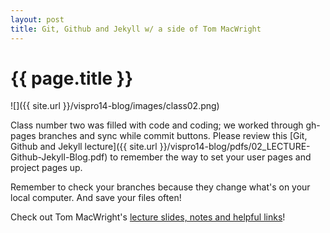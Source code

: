 ```yaml
---
layout: post
title: Git, Github and Jekyll w/ a side of Tom MacWright
---
```


{{ page.title }}
================

<p class="meta">

![]({{ site.url }}/vispro14-blog/images/class02.png)

Class number two was filled with code and coding; we worked through gh-pages branches and sync while commit buttons. Please review this [Git, Github and Jekyll lecture]({{ site.url }}/vispro14-blog/pdfs/02_LECTURE-Github-Jekyll-Blog.pdf) to remember the way to set your user pages and project pages up.

Remember to check your branches because they change what's on your local computer. And save your files often!

Check out Tom MacWright's [lecture slides, notes and helpful links](http://www.macwright.org/classes/visualization-prototyping/)!

